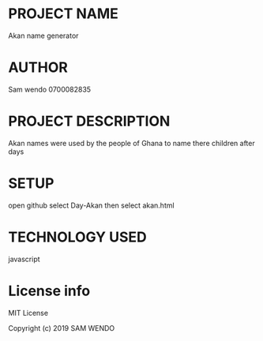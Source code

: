 # PROJECT NAME
Akan name generator

# AUTHOR
Sam wendo
0700082835

# PROJECT DESCRIPTION
Akan names were used by the people of Ghana to name there children after days

# SETUP
open github select Day-Akan
then select akan.html

# TECHNOLOGY USED
javascript

# License info
MIT License

Copyright (c) 2019 SAM WENDO